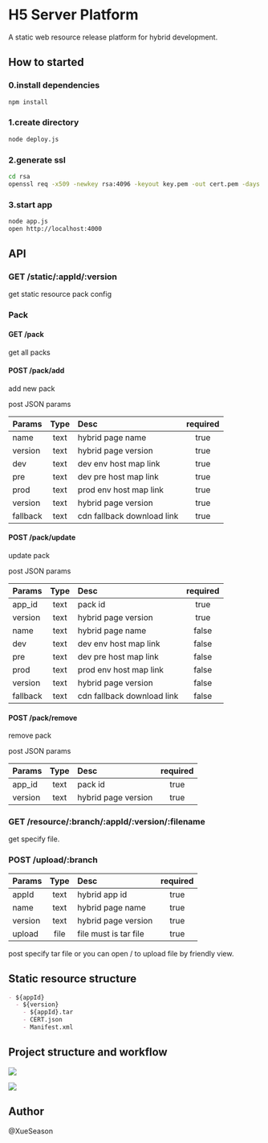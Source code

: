 # H5 Server Platform

A static web resource release platform for hybrid development.

## How to started

### 0.install dependencies

```bash
npm install
```

### 1.create directory

```bash
node deploy.js
```

### 2.generate ssl

```bash
cd rsa
openssl req -x509 -newkey rsa:4096 -keyout key.pem -out cert.pem -days 365
```

### 3.start app

```bash
node app.js
open http://localhost:4000
```

## API

### GET /static/:appId/:version

get static resource pack config

### Pack

#### GET /pack

get all packs

#### POST /pack/add

add new pack

post JSON params

| Params   | Type  | Desc                       | required |
| -------- |:-----:| :--------------------------|:--------:|
| name     | text  | hybrid page name           | true     |
| version  | text  | hybrid page version        | true     |
| dev      | text  | dev env host map link      | true     |
| pre      | text  | dev pre host map link      | true     |
| prod     | text  | prod env host map link     | true     |
| version  | text  | hybrid page version        | true     |
| fallback | text  | cdn fallback download link | true     |

#### POST /pack/update

update pack

post JSON params

| Params   | Type  | Desc                       | required |
| -------- |:-----:| :--------------------------|:--------:|
| app_id   | text  | pack id                    | true     |
| version  | text  | hybrid page version        | true     |
| name     | text  | hybrid page name           | false    |
| dev      | text  | dev env host map link      | false    |
| pre      | text  | dev pre host map link      | false    |
| prod     | text  | prod env host map link     | false    |
| version  | text  | hybrid page version        | false    |
| fallback | text  | cdn fallback download link | false    |

#### POST /pack/remove

remove pack

post JSON params

| Params   | Type  | Desc                       | required |
| -------- |:-----:| :--------------------------|:--------:|
| app_id   | text  | pack id                    | true     |
| version  | text  | hybrid page version        | true     |

### GET /resource/:branch/:appId/:version/:filename

get specify file.

### POST /upload/:branch

| Params  | Type  | Desc                  | required |
| ------- |:-----:| :---------------------|:--------:|
| appId   | text  | hybrid app id         | true     |
| name    | text  | hybrid page name      | true     |
| version | text  | hybrid page version   | true     |
| upload  | file  | file must is tar file | true     |

post specify tar file or you can open / to upload file by friendly view.

## Static resource structure

```markdown
- ${appId}
  - ${version}
    - ${appId}.tar
    - CERT.json
    - Manifest.xml
```

## Project structure and workflow

![](http://ww2.sinaimg.cn/large/aa0fbcc4gw1f980kccqxnj20gs0cut9j.jpg)

![](http://ww4.sinaimg.cn/large/aa0fbcc4gw1f980lews5bj20ew0k4wf5.jpg)

## Author

@XueSeason
